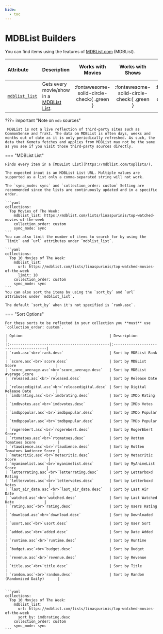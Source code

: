 ```yaml
---
hide:
  - toc
---
```

# MDBList Builders

You can find items using the features of [MDBList.com](https://mdblist.com/) (MDBList).

| Attribute                       | Description                                                               |             Works with Movies              |              Works with Shows              |    Works with Playlists and Custom Sort    |
|:--------------------------------|:--------------------------------------------------------------------------|:------------------------------------------:|:------------------------------------------:|:------------------------------------------:|
| [`mdblist_list`](#mdblist-list) | Gets every movie/show in a [MDBList List](https://mdblist.com/toplists/). | :fontawesome-solid-circle-check:{ .green } | :fontawesome-solid-circle-check:{ .green } | :fontawesome-solid-circle-check:{ .green } |

???+ important "Note on `mdb` sources"

     MDBList is not a live reflection of third-party sites such as CommonSense and Trakt. The data on MDBList is often days, weeks and months out of date as it is only periodically refreshed. As such, the data that Kometa fetches and applies from MDBList may not be the same as you see if you visit those third-party sources directly.

=== "MDBList List"
    
    Finds every item in a [MDBList List](https://mdblist.com/toplists/).
    
    The expected input is an MDBList List URL. Multiple values are supported as a list only a comma-separated string will not work.
    
    The `sync_mode: sync` and `collection_order: custom` Setting are recommended since the lists are continuously updated and in a specific order.
    
    ```yaml
    collections:
      Top Movies of The Week:
        mdblist_list: https://mdblist.com/lists/linaspurinis/top-watched-movies-of-the-week
        collection_order: custom
        sync_mode: sync
    ```
    You can also limit the number of items to search for by using the `limit` and `url` attributes under `mdblist_list`.
    
    ```yaml
    collections:
      Top 10 Movies of The Week:
        mdblist_list: 
          url: https://mdblist.com/lists/linaspurinis/top-watched-movies-of-the-week
          limit: 10
        collection_order: custom
        sync_mode: sync
    ```
    You can also sort the items by using the `sort_by` and `url` attributes under `mdblist_list`.
    
    The default `sort_by` when it's not specified is `rank.asc`.
    
=== "Sort Options"

    For these sorts to be reflected in your collection you **must** use `collection_order: custom`.

    | Option                                        | Description                            |
    |:----------------------------------------------|:---------------------------------------|
    | `rank.asc`<br>`rank.desc`                     | Sort by MDBList Rank                   |
    | `score.asc`<br>`score.desc`                   | Sort by MDBList Score                  |
    | `score_average.asc`<br>`score_average.desc`   | Sort by MDBList Average Score          |
    | `released.asc`<br>`released.desc`             | Sort by Release Date                   |
    | `releasedigital.asc`<br>`releasedigital.desc` | Sort by Digital Release Date           |
    | `imdbrating.asc`<br>`imdbrating.desc`         | Sort by IMDb Rating                    |
    | `imdbvotes.asc`<br>`imdbvotes.desc`           | Sort by IMDb Votes                     |
    | `imdbpopular.asc`<br>`imdbpopular.desc`       | Sort by IMDb Popular                   |
    | `tmdbpopular.asc`<br>`tmdbpopular.desc`       | Sort by TMDb Popular                   |
    | `rogerebert.asc`<br>`rogerebert.desc`         | Sort by RogerEbert Score               |
    | `rtomatoes.asc`<br>`rtomatoes.desc`           | Sort by Rotten Tomatoes Score          |
    | `rtaudience.asc`<br>`rtaudience.desc`         | Sort by Rotten Tomatoes Audience Score |
    | `metacritic.asc`<br>`metacritic.desc`         | Sort by Metacritic Score               |
    | `myanimelist.asc`<br>`myanimelist.desc`       | Sort by MyAnimeList Score              |
    | `letterrating.asc`<br>`letterrating.desc`     | Sort by Letterboxd Rating              |
    | `lettervotes.asc`<br>`lettervotes.desc`       | Sort by Letterboxd Votes               |
    | `last_air_date.asc`<br>`last_air_date.desc`   | Sort by Last Air Date                  |
    | `watched.asc`<br>`watched.desc`               | Sort by Last Watched Date              |
    | `rating.asc`<br>`rating.desc`                 | Sort by Users Rating                   |
    | `download.asc`<br>`download.desc`             | Sort by Downloaded                     |
    | `usort.asc`<br>`usort.desc`                   | Sort by User Sort                      |
    | `added.asc`<br>`added.desc`                   | Sort by Date Added                     |
    | `runtime.asc`<br>`runtime.desc`               | Sort by Runtime                        |
    | `budget.asc`<br>`budget.desc`                 | Sort by Budget                         |
    | `revenue.asc`<br>`revenue.desc`               | Sort by Revenue                        |
    | `title.asc`<br>`title.desc`                   | Sort by Title                          |
    | `random.asc`<br>`random.desc`                 | Sort by Random (Randomized Daily)      |
    
    
    ```yaml
    collections:
      Top 10 Movies of The Week:
        mdblist_list: 
          url: https://mdblist.com/lists/linaspurinis/top-watched-movies-of-the-week
          sort_by: imdbrating.desc
        collection_order: custom
        sync_mode: sync
    ```
